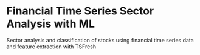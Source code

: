 # Financial Time Series Sector Analysis with ML
Sector analysis and classification of stocks using financial time series data and feature extraction with TSFresh
